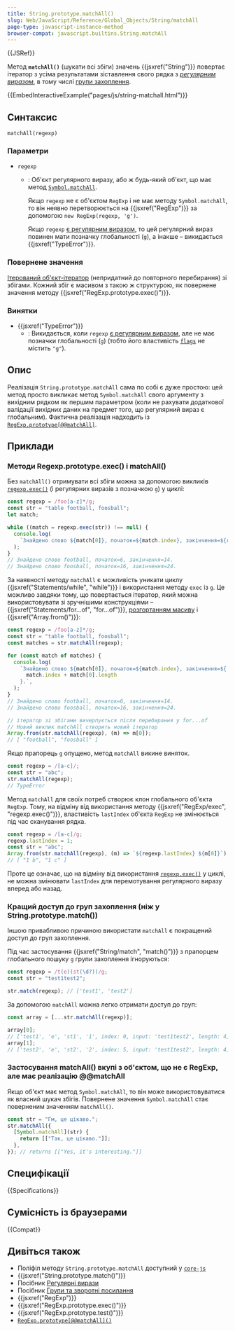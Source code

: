 ```yaml
---
title: String.prototype.matchAll()
slug: Web/JavaScript/Reference/Global_Objects/String/matchAll
page-type: javascript-instance-method
browser-compat: javascript.builtins.String.matchAll
---
```


{{JSRef}}

Метод **`matchAll()`** (шукати всі збіги) значень {{jsxref("String")}} повертає ітератор з усіма результатами зіставлення свого рядка з _[регулярним виразом](/uk/docs/Web/JavaScript/Guide/Regular_expressions)_, в тому числі [групи захоплення](/uk/docs/Web/JavaScript/Guide/Regular_expressions/Groups_and_backreferences).

{{EmbedInteractiveExample("pages/js/string-matchall.html")}}

## Синтаксис

```js-nolint
matchAll(regexp)
```

### Параметри

- `regexp`

  - : Об'єкт регулярного виразу, або ж будь-який об'єкт, що має метод [`Symbol.matchAll`](/uk/docs/Web/JavaScript/Reference/Global_Objects/Symbol/matchAll).

    Якщо `regexp` не є об'єктом `RegExp` і не має методу `Symbol.matchAll`, то він неявно перетворюється на {{jsxref("RegExp")}} за допомогою `new RegExp(regexp, 'g')`.

    Якщо `regexp` [є регулярним виразом](/uk/docs/Web/JavaScript/Reference/Global_Objects/RegExp#osoblyva-obrobka-rehuliarnykh-vyraziv), то цей регулярний вираз повинен мати позначку глобальності (`g`), а інакше – викидається {{jsxref("TypeError")}}.

### Повернене значення

[Ітерований об'єкт-ітератор](/uk/docs/Web/JavaScript/Reference/Global_Objects/Iterator) (непридатний до повторного перебирання) зі збігами. Кожний збіг є масивом з такою ж структурою, як повернене значення методу {{jsxref("RegExp.prototype.exec()")}}.

### Винятки

- {{jsxref("TypeError")}}
  - : Викидається, коли `regexp` [є регулярним виразом](/uk/docs/Web/JavaScript/Reference/Global_Objects/RegExp#osoblyva-obrobka-rehuliarnykh-vyraziv), але не має позначки глобальності (`g`) (тобто його властивість [`flags`](/uk/docs/Web/JavaScript/Reference/Global_Objects/RegExp/flags) не містить `"g"`).

## Опис

Реалізація `String.prototype.matchAll` сама по собі є дуже простою: цей метод просто викликає метод `Symbol.matchAll` свого аргументу з вихідним рядком як першим параметром (коли не рахувати додаткової валідації вихідних даних на предмет того, що регулярний вираз є глобальним). Фактична реалізація надходить із [`RegExp.prototype[@@matchAll]`](/uk/docs/Web/JavaScript/Reference/Global_Objects/RegExp/@@matchAll).

## Приклади

### Методи Regexp.prototype.exec() і matchAll()

Без `matchAll()` отримувати всі збіги можна за допомогою викликів [`regexp.exec()`](/uk/docs/Web/JavaScript/Reference/Global_Objects/RegExp/exec) (і регулярних виразів з позначкою `g`) у циклі:

```js
const regexp = /foo[a-z]*/g;
const str = "table football, foosball";
let match;

while ((match = regexp.exec(str)) !== null) {
  console.log(
    `Знайдено слово ${match[0]}, початок=${match.index}, закінчення=${regexp.lastIndex}.`,
  );
}
// Знайдено слово football, початок=6, закінчення=14.
// Знайдено слово foosball, початок=16, закінчення=24.
```

За наявності методу `matchAll` є можливість уникати циклу {{jsxref("Statements/while", "while")}} і використання методу `exec` із `g`. Це можливо завдяки тому, що повертається ітератор, який можна використовувати зі зручнішими конструкціями – {{jsxref("Statements/for...of", "for...of")}}, [розгортанням масиву](/uk/docs/Web/JavaScript/Reference/Operators/Spread_syntax) і {{jsxref("Array.from()")}}:

```js
const regexp = /foo[a-z]*/g;
const str = "table football, foosball";
const matches = str.matchAll(regexp);

for (const match of matches) {
  console.log(
    `Знайдено слово ${match[0]}, початок=${match.index}, закінчення=${
      match.index + match[0].length
    }.`,
  );
}
// Знайдено слово football, початок=6, закінчення=14.
// Знайдено слово foosball, початок=16, закінчення=24.

// ітератор зі збігами вичерпується після перебирання у for...of
// Новий виклик matchAll створить новий ітератор
Array.from(str.matchAll(regexp), (m) => m[0]);
// [ "football", "foosball" ]
```

Якщо прапорець `g` опущено, метод `matchAll` викине виняток.

```js
const regexp = /[a-c]/;
const str = "abc";
str.matchAll(regexp);
// TypeError
```

Метод `matchAll` для своїх потреб створює клон глобального об'єкта `RegExp`. Тому, на відміну від використання методу {{jsxref("RegExp/exec", "regexp.exec()")}}, властивість `lastIndex` об'єкта `RegExp` не змінюється під час сканування рядка.

```js
const regexp = /[a-c]/g;
regexp.lastIndex = 1;
const str = "abc";
Array.from(str.matchAll(regexp), (m) => `${regexp.lastIndex} ${m[0]}`);
// [ "1 b", "1 c" ]
```

Проте це означає, що на відміну від використання [`regexp.exec()`](/uk/docs/Web/JavaScript/Reference/Global_Objects/RegExp/exec) у циклі, не можна змінювати `lastIndex` для перемотування регулярного виразу вперед або назад.

### Кращий доступ до груп захоплення (ніж у String.prototype.match())

Іншою привабливою причиною використати `matchAll` є покращений доступ до груп захоплення.

Під час застосування {{jsxref("String/match", "match()")}} з прапорцем глобального пошуку `g` групи захоплення ігноруються:

```js
const regexp = /t(e)(st(\d?))/g;
const str = "test1test2";

str.match(regexp); // ['test1', 'test2']
```

За допомогою `matchAll` можна легко отримати доступ до груп:

```js
const array = [...str.matchAll(regexp)];

array[0];
// ['test1', 'e', 'st1', '1', index: 0, input: 'test1test2', length: 4]
array[1];
// ['test2', 'e', 'st2', '2', index: 5, input: 'test1test2', length: 4]
```

### Застосування matchAll() вкупі з об'єктом, що не є RegExp, але має реалізацію @@matchAll

Якщо об'єкт має метод `Symbol.matchAll`, то він може використовуватися як власний шукач збігів. Повернене значення `Symbol.matchAll` стає поверненим значенням `matchAll()`.

```js
const str = "Гм, це цікаво.";
str.matchAll({
  [Symbol.matchAll](str) {
    return [["Так, це цікаво."]];
  },
}); // returns [["Yes, it's interesting."]]
```

## Специфікації

{{Specifications}}

## Сумісність із браузерами

{{Compat}}

## Дивіться також

- Поліфіл методу `String.prototype.matchAll` доступний у [`core-js`](https://github.com/zloirock/core-js#ecmascript-string-and-regexp)
- {{jsxref("String.prototype.match()")}}
- Посібник [Регулярні вирази](/uk/docs/Web/JavaScript/Guide/Regular_expressions)
- Посібник [Групи та зворотні посилання](/uk/docs/Web/JavaScript/Guide/Regular_expressions/Groups_and_backreferences)
- {{jsxref("RegExp")}}
- {{jsxref("RegExp.prototype.exec()")}}
- {{jsxref("RegExp.prototype.test()")}}
- [`RegExp.prototype[@@matchAll]()`](/uk/docs/Web/JavaScript/Reference/Global_Objects/RegExp/@@matchAll)
